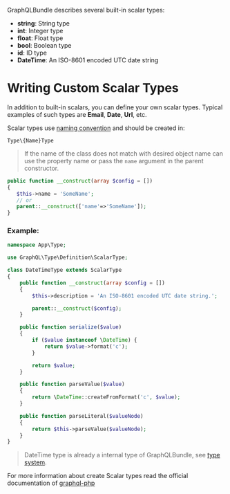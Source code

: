 GraphQLBundle describes several built-in scalar types:

- **string**: String type
- **int**: Integer type
- **float**: Float type
- **bool**: Boolean type
- **id**: ID type
- **DateTime**: An ISO-8601 encoded UTC date string

# Writing Custom Scalar Types

In addition to built-in scalars, you can define your own scalar types. 
Typical examples of such types are **Email**, **Date**, **Url**, etc.

Scalar types use [naming convention](../08_Reference/02_Naming_Conventions.md) and should be created in:

`Type\{Name}Type`

> If the name of the class does not match with desired object name can use the property name or pass the `name`
 argument in the parent constructor.

````php
public function __construct(array $config = [])
{
   $this->name = 'SomeName';
   // or
   parent::__construct(['name'=>'SomeName']);
}
````

### Example:

````php
namespace App\Type;

use GraphQL\Type\Definition\ScalarType;

class DateTimeType extends ScalarType
{
    public function __construct(array $config = [])
    {
        $this->description = 'An ISO-8601 encoded UTC date string.';

        parent::__construct($config);
    }

    public function serialize($value)
    {
        if ($value instanceof \DateTime) {
            return $value->format('c');
        }

        return $value;
    }

    public function parseValue($value)
    {
        return \DateTime::createFromFormat('c', $value);
    }

    public function parseLiteral($valueNode)
    {
        return $this->parseValue($valueNode);
    }
}
````
> DateTime type is already a internal type of GraphQLBundle,
see [type system](00_Type_System.md).

For more information about create Scalar types read 
the official documentation of [graphql-php](http://webonyx.github.io/graphql-php/type-system/scalar-types/)